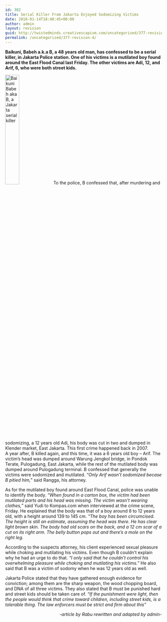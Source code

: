 ```yaml
---
id: 382
title: Serial Killer From Jakarta Enjoyed Sodomizing Victims
date: 2010-01-14T18:40:45+00:00
author: admin
layout: revision
guid: http://twistedminds.creativescapism.com/uncategorized/377-revision-4/
permalink: /uncategorized/377-revision-4/
---
```

<p class="dropcap-first">
  <strong>Baikuni, Babeh a.k.a B, a 48 years old man, has confessed to be a serial killer, in Jakarta Police station. One of his victims is a mutilated boy found around the East Flood Canal last Friday. The other victims are Adi, 12, and Arif, 6, who were both street kids.</strong>
</p>

<img class="left" title="Baikuni Babeh's protrait" src="/img/post/BaikuniBabeh.jpg" alt="Baikuni Babeh aka B, a Jakarta serial killer" width="30%" /> To the police, B confessed that, after murdering and sodomizing, a 12 years old Adi, his body was cut in two and dumped in Klender market, East Jakarta. This first crime happened back in 2007.  
A year after, B killed again, and this time, it was a 6 years old boy &#8211; Arif. The victim&#8217;s head was dumped around Warung Jengkol bridge, in Pondok Terate, Pulogadung, East Jakarta, while the rest of the mutilated body was dumped around Pulogadung terminal. B confessed that generally the victims were sodomized and mutilated. _&#8220;Only Arif wasn&#8217;t sodomized becase B pitied him,_&#8221; said Rangga, his attorney.

As for the mutilated boy found around East Flood Canal, police was unable to identify the body. _&#8220;When found in a carton box, the victim had been mutilated parts and his head was missing. The victim wasn&#8217;t wearing clothes,_&#8221; said Yudi to Kompas.com when interviewed at the crime scene, Friday. He explained that the body was that of a boy around 8 to 12 years old, with a height around 139 to 145 cm. _&#8220;The boy has been circumcised. The height is still an estimate, assuming the head was there. He has clear light brown skin. The body had old scars on the back, and a 12 cm scar of a cut on its right arm. The belly button pops out and there&#8217;s a mole on the right leg._

According to the suspects attorney, his client experienced sexual pleasure while choking and mutilating his victims. Even though B couldn&#8217;t explain why he had an urge to do that. _&#8220;I only said that he couldn&#8217;t control his overwhelming pleasure while choking and mutilating his victims.&#8221;_ He also said that B was a victim of sodomy when he was 12 years old as well.

Jakarta Police stated that they have gathered enough evidence for conviction; among them are the sharp weapon, the wood chopping board, and DNA of all three victims. They also stated that B must be punished hard and street kids should be taken care of.  _&#8220;If the punishment were light, then the people would think that crime toward children, including street kids, is a tolerable thing. The law enforcers must be strict and firm about this&#8221;_

<p style="text-align: right;">
  <em>-article by Rabu rewritten and adapted by admin-</em>
</p>